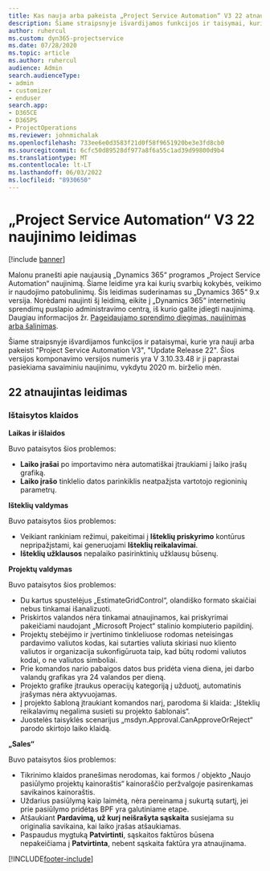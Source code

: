 ```yaml
---
title: Kas nauja arba pakeista „Project Service Automation“ V3 22 atnaujintame leidime
description: Šiame straipsnyje išvardijamos funkcijos ir taisymai, kuriuos galima rasti "Project Service Automation Update Release 22", V3.
author: ruhercul
ms.custom: dyn365-projectservice
ms.date: 07/28/2020
ms.topic: article
ms.author: ruhercul
audience: Admin
search.audienceType:
- admin
- customizer
- enduser
search.app:
- D365CE
- D365PS
- ProjectOperations
ms.reviewer: johnmichalak
ms.openlocfilehash: 733ee6e0d3583f21d0f58f9651920be3e3fd8cb0
ms.sourcegitcommit: 6cfc50d89528df977a8f6a55c1ad39d99800d9b4
ms.translationtype: MT
ms.contentlocale: lt-LT
ms.lasthandoff: 06/03/2022
ms.locfileid: "8930650"
---
```

# <a name="project-service-automation-update-release-22-v3"></a>„Project Service Automation“ V3 22 naujinimo leidimas

[!include [banner](../includes/psa-now-project-operations.md)]

Malonu pranešti apie naujausią „Dynamics 365“ programos „Project Service Automation“ naujinimą. Šiame leidime yra kai kurių svarbių kokybės, veikimo ir naudojimo patobulinimų. Šis leidimas suderinamas su „Dynamics 365“ 9.x versija. Norėdami naujinti šį leidimą, eikite į „Dynamics 365“ internetinių sprendimų puslapio administravimo centrą, iš kurio galite įdiegti naujinimą. Daugiau informacijos žr. [Pageidaujamo sprendimo diegimas, naujinimas arba šalinimas](/power-platform/admin/install-remove-preferred-solution).

Šiame straipsnyje išvardijamos funkcijos ir pataisymai, kurie yra nauji arba pakeisti "Project Service Automation V3", "Update Release 22". Šios versijos komponavimo versijos numeris yra V 3.10.33.48 ir ji paprastai pasiekiama savaiminiu naujinimu, vykdytu 2020 m. birželio mėn.

## <a name="update-release-22"></a>22 atnaujintas leidimas

### <a name="bug-fixes"></a>Ištaisytos klaidos



**Laikas ir išlaidos**

Buvo pataisytos šios problemos:

- **Laiko įrašai** po importavimo nėra automatiškai įtraukiami į laiko įrašų grafiką.
- **Laiko įrašo** tinklelio datos parinkiklis neatpažįsta vartotojo regioninių parametrų.

**Išteklių valdymas**

Buvo pataisytos šios problemos:

- Veikiant rankiniam režimui, pakeitimai į **Išteklių priskyrimo** kontūrus nepripažįstami, kai generuojami **Išteklių reikalavimai**.
- **Išteklių užklausos** nepalaiko pasirinktinių užklausų būsenų.

**Projektų valdymas**

Buvo pataisytos šios problemos:

- Du kartus spustelėjus „EstimateGridControl“, olandiško formato skaičiai nebus tinkamai išanalizuoti.
- Priskirtos valandos nėra tinkamai atnaujinamos, kai priskyrimai pakeičiami naudojant „Microsoft Project“ stalinio kompiuterio papildinį.
- Projektų stebėjimo ir įvertinimo tinkleliuose rodomas neteisingas pardavimo valiutos kodas, kai sutarties valiuta skiriasi nuo kliento valiutos ir organizacija sukonfigūruota taip, kad būtų rodomi valiutos kodai, o ne valiutos simboliai.
- Prie komandos nario pabaigos datos bus pridėta viena diena, jei darbo valandų grafikas yra 24 valandos per dieną.
- Projekto grafike įtraukus operacijų kategoriją į užduotį, automatinis įrašymas nėra aktyvuojamas.
- Į projekto šabloną įtraukiant komandos narį, parodoma ši klaida: „Išteklių reikalavimų negalima susieti su projekto šablonais“. 
- Juostelės taisyklės scenarijus „msdyn.Approval.CanApproveOrReject“ parodo skirtojo laiko klaidą.

**„Sales“**

Buvo pataisytos šios problemos:

- Tikrinimo klaidos pranešimas nerodomas, kai formos / objekto „Naujo pasiūlymo projektų kainoraštis“ kainoraščio peržvalgoje pasirenkamas savikainos kainoraštis.
- Uždarius pasiūlymą kaip laimėtą, nėra pereinama į sukurtą sutartį, jei prie pasiūlymo pridėtas BPF yra galutiniame etape.
- Atšaukiant **Pardavimą, už kurį neišrašyta sąskaita** susiejama su originalia savikaina, kai laiko įrašas atšaukiamas.
- Paspaudus mygtuką **Patvirtinti**, sąskaitos faktūros būsena nepakeičiama į **Patvirtinta**, nebent sąskaita faktūra yra atnaujinama.


[!INCLUDE[footer-include](../includes/footer-banner.md)]
